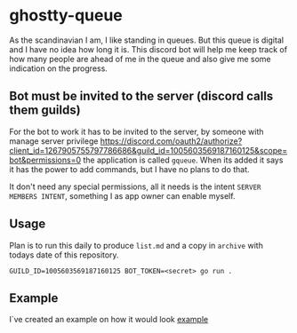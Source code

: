 # ghostty-queue
As the scandinavian I am, I like standing in queues. But this queue is digital and I have no idea how long it is.
This discord bot will help me keep track of how many people are ahead of me in the queue and also give me some
indication on the progress.

## Bot must be invited to the server (discord calls them guilds)
For the bot to work it has to be invited to the server, by someone with manage server privilege
https://discord.com/oauth2/authorize?client_id=1267905755797786686&guild_id=1005603569187160125&scope=bot&permissions=0
the application is called `gqueue`. 
When its added it says it has the power to add commands, but I have no plans to do that.

It don't need any special permissions, all it needs is the intent `SERVER MEMBERS INTENT`, something I as app owner
can enable myself. 

## Usage
Plan is to run this daily to produce `list.md` and a copy in `archive` with todays date of this repository.
```
GUILD_ID=1005603569187160125 BOT_TOKEN=<secret> go run .
```

## Example
I`ve created an example on how it would look [example](example.md)
